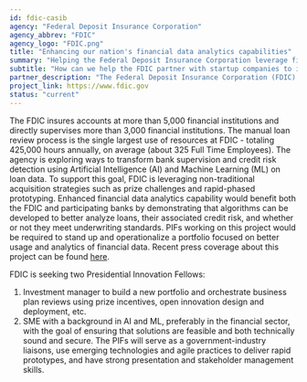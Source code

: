 ```yaml
---
id: fdic-casib
agency: "Federal Deposit Insurance Corporation"
agency_abbrev: "FDIC"
agency_logo: "FDIC.png"
title: "Enhancing our nation's financial data analytics capabilities"
summary: "Helping the Federal Deposit Insurance Corporation leverage financial data to better analyze loans, their associated credit risk, and whether or not they meet underwriting standards"
subtitle: "How can we help the FDIC partner with startup companies to introduce new and viable technologies suitable for rapid prototyping projects that deliver cutting-edge capabilities for the FDIC and its member banks?"
partner_description: "The Federal Deposit Insurance Corporation (FDIC) is an independent agency created by the Congress to maintain stability and public confidence in the nation's financial system by insuring deposits, examining and supervising financial institutions for safety and soundness and consumer protection, making large and complex financial institutions resolvable, and managing receiverships."
project_link: https://www.fdic.gov
status: "current"
---
```

The FDIC insures accounts at more than 5,000 financial institutions and directly supervises more than 3,000 financial institutions. The manual loan review process is the single largest use of resources at FDIC - totaling 425,000 hours annually, on average (about 325 Full Time Employees). The agency is exploring ways to transform bank supervision and credit risk detection using Artificial Intelligence (AI) and Machine Learning (ML) on loan data. To support this goal, FDIC is leveraging non-traditional acquisition strategies such as prize challenges and rapid-phased prototyping. Enhanced financial data analytics capability would benefit both the FDIC and participating banks by demonstrating that algorithms can be developed to better analyze loans, their associated credit risk, and whether or not they meet underwriting standards. PIFs working on this project would be required to stand up and operationalize a portfolio focused on better usage and analytics of financial data. Recent press coverage about this project can be found <a href="https://www.americanbanker.com/opinion/fdic-chief-on-why-call-reports-are-getting-a-makeover">here</a>.

FDIC is seeking two Presidential Innovation Fellows:
<ol>
<li>Investment manager to build a new portfolio and orchestrate business plan reviews using prize incentives, open innovation design and deployment, etc.</li>
<li>SME with a background in AI and ML, preferably in the financial sector, with the goal of ensuring that solutions are feasible and both technically sound and secure. The PIFs will serve as a government-industry liaisons, use emerging technologies and agile practices to deliver rapid prototypes, and have strong presentation and stakeholder management skills.</li>
</ol>
